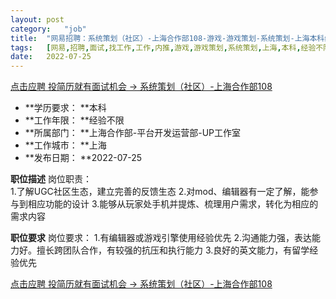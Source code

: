 ```yaml
---
layout:	post
category:	"job"
title:	"网易招聘：系统策划（社区）-上海合作部108-游戏-游戏策划-系统策划-上海本科经验不限"
tags:	[网易,招聘,面试,找工作,工作,内推,游戏,游戏策划,系统策划,上海,本科,经验不限]
date:	2022-07-25
---
```


[点击应聘 投简历就有面试机会 -> 系统策划（社区）-上海合作部108](http://mobile.bole.netease.com/bole/boleDetail?id=41807&employeeId=346f03c3cda5f04c&key=all)



- **学历要求： **本科
- **工作年限： **经验不限
- **所属部门： **上海合作部-平台开发运营部-UP工作室
- **工作城市： **上海
- **发布日期： **2022-07-25



**职位描述**
岗位职责：	
1.了解UGC社区生态，建立完善的反馈生态
2.对mod、编辑器有一定了解，能参与到相应功能的设计
3.能够从玩家处手机并提炼、梳理用户需求，转化为相应的需求内容




**职位要求**
岗位要求：
1.有编辑器或游戏引擎使用经验优先
2.沟通能力强，表达能力好。擅长跨团队合作，有较强的抗压和执行能力
3.良好的英文能力，有留学经验优先



[点击应聘 投简历就有面试机会 -> 系统策划（社区）-上海合作部108](http://mobile.bole.netease.com/bole/boleDetail?id=41807&employeeId=346f03c3cda5f04c&key=all)
